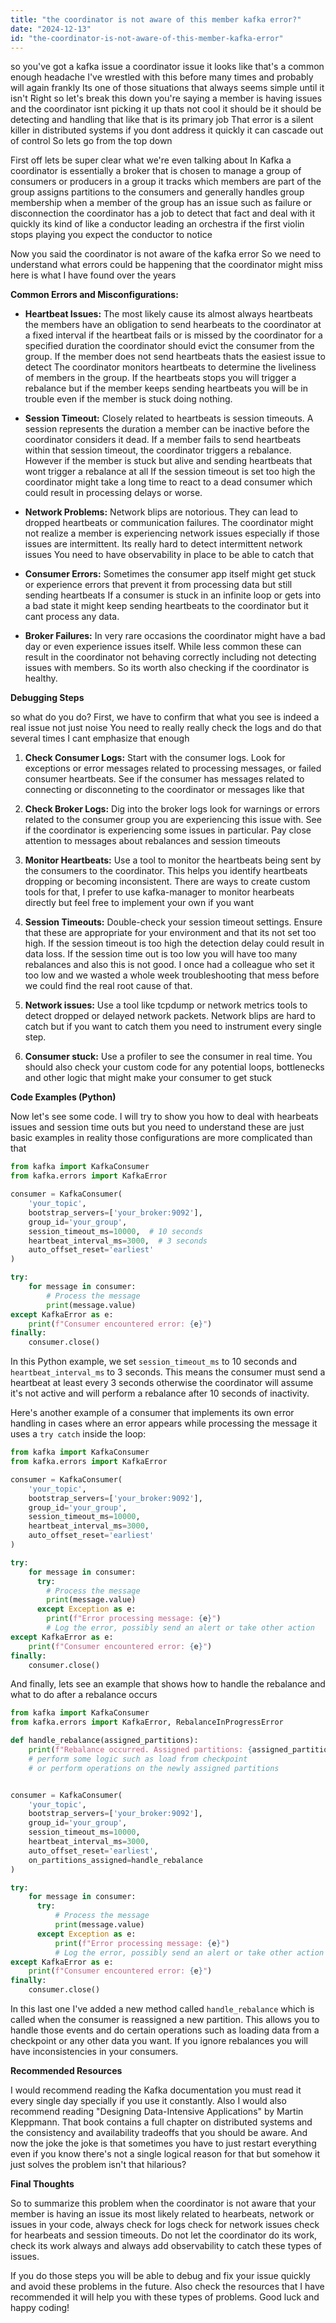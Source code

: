 ```yaml
---
title: "the coordinator is not aware of this member kafka error?"
date: "2024-12-13"
id: "the-coordinator-is-not-aware-of-this-member-kafka-error"
---
```


 so you've got a kafka issue a coordinator issue it looks like that's a common enough headache I've wrestled with this before many times and probably will again frankly Its one of those situations that always seems simple until it isn't Right so let's break this down you're saying a member is having issues and the coordinator isnt picking it up thats not cool it should be it should be detecting and handling that like that is its primary job That error is a silent killer in distributed systems if you dont address it quickly it can cascade out of control So lets go from the top down

First off lets be super clear what we're even talking about In Kafka a coordinator is essentially a broker that is chosen to manage a group of consumers or producers in a group it tracks which members are part of the group assigns partitions to the consumers and generally handles group membership when a member of the group has an issue such as failure or disconnection the coordinator has a job to detect that fact and deal with it quickly its kind of like a conductor leading an orchestra if the first violin stops playing you expect the conductor to notice

Now you said the coordinator is not aware of the kafka error So we need to understand what errors could be happening that the coordinator might miss here is what I have found over the years

**Common Errors and Misconfigurations:**

*   **Heartbeat Issues:** The most likely cause its almost always heartbeats the members have an obligation to send hearbeats to the coordinator at a fixed interval if the heartbeat fails or is missed by the coordinator for a specified duration the coordinator should evict the consumer from the group. If the member does not send heartbeats thats the easiest issue to detect The coordinator monitors heartbeats to determine the liveliness of members in the group. If the heartbeats stops you will trigger a rebalance but if the member keeps sending heartbeats you will be in trouble even if the member is stuck doing nothing.

*   **Session Timeout:** Closely related to heartbeats is session timeouts. A session represents the duration a member can be inactive before the coordinator considers it dead. If a member fails to send heartbeats within that session timeout, the coordinator triggers a rebalance. However if the member is stuck but alive and sending heartbeats that wont trigger a rebalance at all If the session timeout is set too high the coordinator might take a long time to react to a dead consumer which could result in processing delays or worse.

*   **Network Problems:** Network blips are notorious. They can lead to dropped heartbeats or communication failures. The coordinator might not realize a member is experiencing network issues especially if those issues are intermittent. Its really hard to detect intermittent network issues You need to have observability in place to be able to catch that

*   **Consumer Errors:** Sometimes the consumer app itself might get stuck or experience errors that prevent it from processing data but still sending heartbeats If a consumer is stuck in an infinite loop or gets into a bad state it might keep sending heartbeats to the coordinator but it cant process any data.

*   **Broker Failures:** In very rare occasions the coordinator might have a bad day or even experience issues itself. While less common these can result in the coordinator not behaving correctly including not detecting issues with members. So its worth also checking if the coordinator is healthy.

**Debugging Steps**

 so what do you do? First, we have to confirm that what you see is indeed a real issue not just noise You need to really really check the logs and do that several times I cant emphasize that enough

1.  **Check Consumer Logs:** Start with the consumer logs. Look for exceptions or error messages related to processing messages, or failed consumer heartbeats. See if the consumer has messages related to connecting or disconneting to the coordinator or messages like that

2.  **Check Broker Logs:** Dig into the broker logs look for warnings or errors related to the consumer group you are experiencing this issue with. See if the coordinator is experiencing some issues in particular. Pay close attention to messages about rebalances and session timeouts

3.  **Monitor Heartbeats:** Use a tool to monitor the heartbeats being sent by the consumers to the coordinator. This helps you identify heartbeats dropping or becoming inconsistent. There are ways to create custom tools for that, I prefer to use kafka-manager to monitor hearbeats directly but feel free to implement your own if you want

4.  **Session Timeouts:** Double-check your session timeout settings. Ensure that these are appropriate for your environment and that its not set too high. If the session timeout is too high the detection delay could result in data loss. If the session time out is too low you will have too many rebalances and also this is not good. I once had a colleague who set it too low and we wasted a whole week troubleshooting that mess before we could find the real root cause of that.

5.  **Network issues:** Use a tool like tcpdump or network metrics tools to detect dropped or delayed network packets. Network blips are hard to catch but if you want to catch them you need to instrument every single step.

6.  **Consumer stuck:** Use a profiler to see the consumer in real time. You should also check your custom code for any potential loops, bottlenecks and other logic that might make your consumer to get stuck

**Code Examples (Python)**

Now let's see some code. I will try to show you how to deal with hearbeats issues and session time outs but you need to understand these are just basic examples in reality those configurations are more complicated than that

```python
from kafka import KafkaConsumer
from kafka.errors import KafkaError

consumer = KafkaConsumer(
    'your_topic',
    bootstrap_servers=['your_broker:9092'],
    group_id='your_group',
    session_timeout_ms=10000,  # 10 seconds
    heartbeat_interval_ms=3000,  # 3 seconds
    auto_offset_reset='earliest'
)

try:
    for message in consumer:
        # Process the message
        print(message.value)
except KafkaError as e:
    print(f"Consumer encountered error: {e}")
finally:
    consumer.close()
```

In this Python example, we set `session_timeout_ms` to 10 seconds and `heartbeat_interval_ms` to 3 seconds. This means the consumer must send a heartbeat at least every 3 seconds otherwise the coordinator will assume it's not active and will perform a rebalance after 10 seconds of inactivity.

Here's another example of a consumer that implements its own error handling in cases where an error appears while processing the message it uses a `try catch` inside the loop:

```python
from kafka import KafkaConsumer
from kafka.errors import KafkaError

consumer = KafkaConsumer(
    'your_topic',
    bootstrap_servers=['your_broker:9092'],
    group_id='your_group',
    session_timeout_ms=10000,
    heartbeat_interval_ms=3000,
    auto_offset_reset='earliest'
)

try:
    for message in consumer:
      try:
        # Process the message
        print(message.value)
      except Exception as e:
        print(f"Error processing message: {e}")
        # Log the error, possibly send an alert or take other action
except KafkaError as e:
    print(f"Consumer encountered error: {e}")
finally:
    consumer.close()

```
And finally, lets see an example that shows how to handle the rebalance and what to do after a rebalance occurs

```python
from kafka import KafkaConsumer
from kafka.errors import KafkaError, RebalanceInProgressError

def handle_rebalance(assigned_partitions):
    print(f"Rebalance occurred. Assigned partitions: {assigned_partitions}")
    # perform some logic such as load from checkpoint
    # or perform operations on the newly assigned partitions


consumer = KafkaConsumer(
    'your_topic',
    bootstrap_servers=['your_broker:9092'],
    group_id='your_group',
    session_timeout_ms=10000,
    heartbeat_interval_ms=3000,
    auto_offset_reset='earliest',
    on_partitions_assigned=handle_rebalance
)

try:
    for message in consumer:
      try:
          # Process the message
          print(message.value)
      except Exception as e:
          print(f"Error processing message: {e}")
          # Log the error, possibly send an alert or take other action
except KafkaError as e:
    print(f"Consumer encountered error: {e}")
finally:
    consumer.close()
```

In this last one I've added a new method called `handle_rebalance` which is called when the consumer is reassigned a new partition. This allows you to handle those events and do certain operations such as loading data from a checkpoint or any other data you want. If you ignore rebalances you will have inconsistencies in your consumers.

**Recommended Resources**

I would recommend reading the Kafka documentation you must read it every single day specially if you use it constantly. Also I would also recommend reading "Designing Data-Intensive Applications" by Martin Kleppmann. That book contains a full chapter on distributed systems and the consistency and availability tradeoffs that you should be aware. And now the joke the joke is that sometimes you have to just restart everything even if you know there's not a single logical reason for that but somehow it just solves the problem isn't that hilarious?

**Final Thoughts**

So to summarize this problem when the coordinator is not aware that your member is having an issue its most likely related to hearbeats, network or issues in your code, always check for logs check for network issues check for hearbeats and session timeouts. Do not let the coordinator do its work, check its work always and always add observability to catch these types of issues.

If you do those steps you will be able to debug and fix your issue quickly and avoid these problems in the future. Also check the resources that I have recommended it will help you with these types of problems. Good luck and happy coding!
